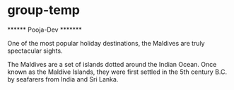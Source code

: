 # group-temp

****** Pooja-Dev *******

One of the most popular holiday destinations, the Maldives are truly spectacular sights.

The Maldives are a set of islands dotted around the Indian Ocean.
Once known as the Maldive Islands, they were first settled in the 5th century B.C. by seafarers from India and Sri Lanka.